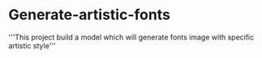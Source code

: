 # Generate-artistic-fonts
'''This project build a model which will generate fonts image with specific artistic style'''
